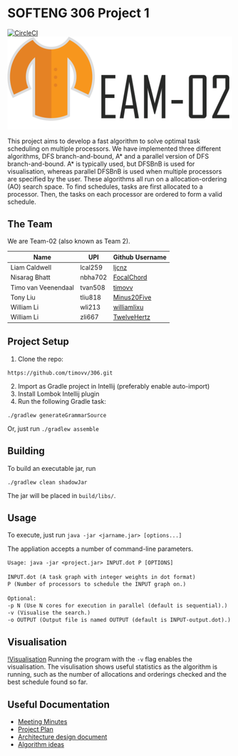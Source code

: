 SOFTENG 306 Project 1
=====================

[![CircleCI](https://circleci.com/gh/timovv/306.svg?style=shield&circle-token=61b40179d47c1370d4ecf661800770f71a60787f)](https://circleci.com/gh/timovv/306)
![Team-02 Logo](logo.png)

This project aims to develop a fast algorithm to solve optimal task scheduling on multiple processors. We have implemented three different algorithms, DFS branch-and-bound, A* and a parallel version of DFS branch-and-bound. A* is typically used, but DFSBnB is used for visualisation, whereas parallel DFSBnB is used when multiple processors are specified by the user. These algorithms all run on a allocation-ordering (AO) search space. To find schedules, tasks are first allocated to a processor. Then, the tasks on each processor are ordered to form a valid schedule.

The Team
--------

We are Team-02 (also known as Team 2).

| Name                | UPI     | Github Username                               |
| ------------------- | ------- | --------------------------------------------- |
| Liam Caldwell       | lcal259 | [ljcnz](https://github.com/ljcnz)             |
| Nisarag Bhatt       | nbha702 | [FocalChord](https://github.com/FocalChord)   |
| Timo van Veenendaal | tvan508 | [timovv](https://github.com/timovv)           |
| Tony Liu            | tliu818 | [Minus20Five](https://github.com/Minus20Five) |
| William Li          | wli213  | [williamlixu](https://github.com/williamlixu) |
| William Li          | zli667  | [TwelveHertz](https://github.com/TwelveHertz) |


Project Setup
-------------

1. Clone the repo: 
``` 
https://github.com/timovv/306.git
```

2. Import as Gradle project in Intellij (preferably enable auto-import)
3. Install Lombok Intellij plugin 
4. Run the following Gradle task: 
```
./gradlew generateGrammarSource
```
Or, just run `./gradlew assemble`

Building
--------

To build an executable jar, run

```
./gradlew clean shadowJar
```

The jar will be placed in `build/libs/`.

Usage
-----

To execute, just run `java -jar <jarname.jar> [options...]`

The appliation accepts a number of command-line parameters.

```
Usage: java -jar <project.jar> INPUT.dot P [OPTIONS]
 
INPUT.dot (A task graph with integer weights in dot format) 
P (Number of processors to schedule the INPUT graph on.) 

Optional: 
-p N (Use N cores for execution in parallel (default is sequential).) 
-v (Visualise the search.) 
-o OUTPUT (Output file is named OUTPUT (default is INPUT-output.dot).)
```

Visualisation
--------------------
[!Visualisation](visualisation.png)
Running the program with the `-v` flag enables the visualisation. The visulisation shows useful statistics as the algorithm is running, such as the number of allocations and orderings checked and the best schedule found so far.


Useful Documentation
--------------------

* [Meeting Minutes](https://github.com/timovv/306/wiki/Meeting-Minutes)
* [Project Plan](https://github.com/timovv/306/wiki/Project-Plan)
* [Architecture design document](https://github.com/timovv/306/wiki/Architecture)
* [Algorithm ideas](https://github.com/timovv/306/wiki/Algorithms:-ideas-and-approaches)
